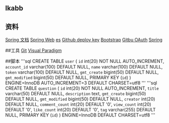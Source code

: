 ## lkabb

## 资料
[Spring 文档](https://spring.io/guides)
[Spring Web](https://spring.io/guides/gs/serving-web-content/)
[es](https://elasticsearch.cn/explore)
[Github deploy key](https://developer.github.com/v3/guides/managing-deploy-keys/#deploy-keys)
[Bootstrap](https://v3.bootcss.com/getting-started/)
[Gitbu OAuth](https://developer.github.com/apps/building-oauth-apps/creating-an-oauth-app/)
[Spring](https://docs.spring.io/spring-boot/docs/2.0.0.RC1/reference/htmlsingle/#boot-features-embedded-database-support)

##工具
[Git](https://git-scm.com/download)
[Visual Paradigm](https://www.visual-paradigm.com)

##脚本
'''sql
CREATE TABLE `user` (
  `id` int(20) NOT NULL AUTO_INCREMENT,
  `account_id` varchar(100) DEFAULT NULL,
  `name` varchar(100) DEFAULT NULL,
  `token` varchar(100) DEFAULT NULL,
  `gmt_create` bigint(50) DEFAULT NULL,
  `gmt_modified` bigint(50) DEFAULT NULL,
  PRIMARY KEY (`id`)
) ENGINE=InnoDB AUTO_INCREMENT=3 DEFAULT CHARSET=utf8
'''
'''sql
CREATE TABLE `question` (
  `id` int(20) NOT NULL AUTO_INCREMENT,
  `title` varchar(50) DEFAULT NULL,
  `description` text,
  `gmt_create` bigint(50) DEFAULT NULL,
  `gmt_modified` bigint(50) DEFAULT NULL,
  `creator` int(20) DEFAULT NULL,
  `comment_count` int(20) DEFAULT '0',
  `view_count` int(20) DEFAULT '0',
  `like_count` int(20) DEFAULT '0',
  `tag` varchar(255) DEFAULT NULL,
  PRIMARY KEY (`id`)
) ENGINE=InnoDB DEFAULT CHARSET=utf8
'''